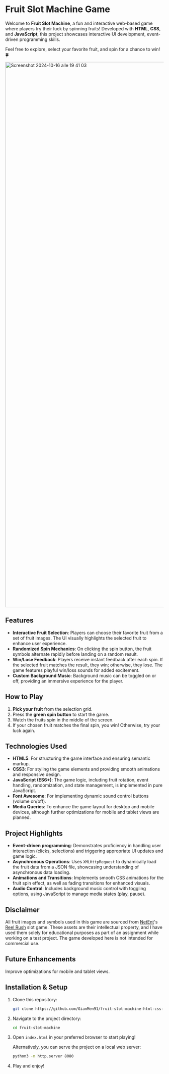 # Fruit Slot Machine Game

Welcome to **Fruit Slot Machine**, a fun and interactive web-based game where players try their luck by spinning fruits! Developed with **HTML**, **CSS**, and **JavaScript**, this project showcases interactive UI development, event-driven programming skills.

Feel free to explore, select your favorite fruit, and spin for a chance to win! 🍀

<img width="1727" alt="Screenshot 2024-10-16 alle 19 41 03" src="https://github.com/user-attachments/assets/b52ed135-367b-409e-8d76-cc3a1c281921">

## Features

- **Interactive Fruit Selection**: Players can choose their favorite fruit from a set of fruit images. The UI visually highlights the selected fruit to enhance user experience.
- **Randomized Spin Mechanics**: On clicking the spin button, the fruit symbols alternate rapidly before landing on a random result.
- **Win/Lose Feedback**: Players receive instant feedback after each spin. If the selected fruit matches the result, they win; otherwise, they lose. The game features playful win/loss sounds for added excitement.
- **Custom Background Music**: Background music can be toggled on or off, providing an immersive experience for the player.

## How to Play

1. **Pick your fruit** from the selection grid.
2. Press the **green spin button** to start the game.
3. Watch the fruits spin in the middle of the screen.
4. If your chosen fruit matches the final spin, you win! Otherwise, try your luck again.

## Technologies Used

- **HTML5**: For structuring the game interface and ensuring semantic markup.
- **CSS3**: For styling the game elements and providing smooth animations and responsive design.
- **JavaScript (ES6+)**: The game logic, including fruit rotation, event handling, randomization, and state management, is implemented in pure JavaScript.
- **Font Awesome**: For implementing dynamic sound control buttons (volume on/off).
- **Media Queries**: To enhance the game layout for desktop and mobile devices, although further optimizations for mobile and tablet views are planned.

## Project Highlights

- **Event-driven programming**: Demonstrates proficiency in handling user interaction (clicks, selections) and triggering appropriate UI updates and game logic.
- **Asynchronous Operations**: Uses `XMLHttpRequest` to dynamically load the fruit data from a JSON file, showcasing understanding of asynchronous data loading.
- **Animations and Transitions**: Implements smooth CSS animations for the fruit spin effect, as well as fading transitions for enhanced visuals.
- **Audio Control**: Includes background music control with toggling options, using JavaScript to manage media states (play, pause).

## Disclaimer
All fruit images and symbols used in this game are sourced from [NetEnt](https://www.netent.com/en/)'s [Reel Rush](https://games.netent.com/video-slots/reel-rush/) slot game. These assets are their intellectual property, and I have used them solely for educational purposes as part of an assignment while working on a test project. The game developed here is not intended for commercial use.

## Future Enhancements

Improve optimizations for mobile and tablet views.

## Installation & Setup

1. Clone this repository:

    ```bash
    git clone https://github.com/GianMen91/fruit-slot-machine-html-css-js.git
    ```

2. Navigate to the project directory:

    ```bash
    cd fruit-slot-machine
    ```

3. Open `index.html` in your preferred browser to start playing!

   Alternatively, you can serve the project on a local web server:

    ```bash
    python3 -m http.server 8080
    ```

4. Play and enjoy!

